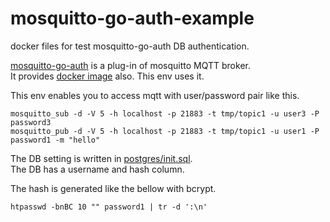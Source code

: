 # mosquitto-go-auth-example
docker files for test mosquitto-go-auth DB authentication.

[mosquitto-go-auth](https://github.com/iegomez/mosquitto-go-auth#hashing) is a plug-in of mosquitto MQTT broker.  
It provides [docker image](https://hub.docker.com/r/iegomez/mosquitto-go-auth) also. This env uses it.

This env enables you to access mqtt with user/password pair like this.  
```
mosquitto_sub -d -V 5 -h localhost -p 21883 -t tmp/topic1 -u user3 -P password3
mosquitto_pub -d -V 5 -h localhost -p 21883 -t tmp/topic1 -u user1 -P password1 -m "hello"
```

The DB setting is written in [postgres/init.sql](https://github.com/yosukeueda33/mosquitto-go-auth-example/blob/main/postgres/init.sql).  
The DB has a username and hash column.

The hash is generated like the bellow with bcrypt.
```
htpasswd -bnBC 10 "" password1 | tr -d ':\n'
```

